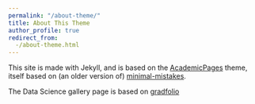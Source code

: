 ```yaml
---
permalink: "/about-theme/"
title: About This Theme
author_profile: true
redirect_from:
  -/about-theme.html
---
```


This site is made with Jekyll, and is based on the [AcademicPages](https://github.com/academicpages/academicpages.github.io) theme, itself based on (an older version of) [minimal-mistakes](https://mmistakes.github.io/minimal-mistakes/).

The Data Science gallery page is based on [gradfolio](https://github.com/jitinnair1/gradfolio/.)
